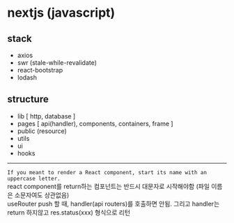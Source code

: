 
# nextjs (javascript)

## stack
- axios
- swr (stale-while-revalidate)
- react-bootstrap
- lodash

## structure
- lib [ http, database ]
- pages [ api(handler), components, containers, frame ]
- public (resource)
- utils
- ui
- hooks

<hr>

`If you meant to render a React component, start its name with an uppercase letter.` <br>
react component를 return하는 컴포넌트는 반드시 대문자로 시작해야함 (파일 이름은 소문자여도 상관없음)
<br/>
useRouter push 할 때, handler(api routers)를 호출하면 안됨. 그리고 handler는 return 하지않고 res.status(xxx) 형식으로 리턴